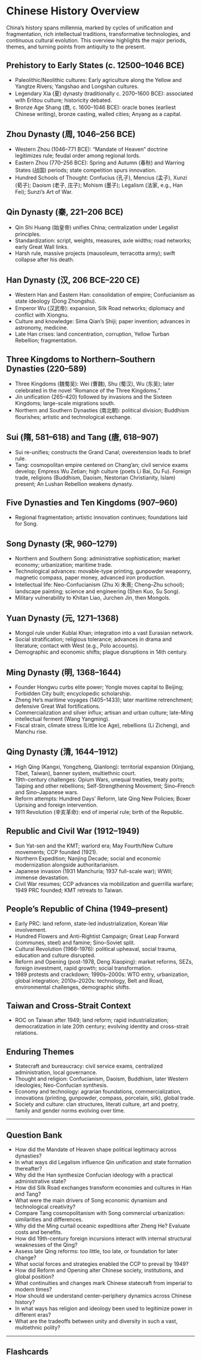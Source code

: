 # Chinese History Overview

China’s history spans millennia, marked by cycles of unification and fragmentation, rich intellectual traditions, transformative technologies, and continuous cultural evolution. This overview highlights the major periods, themes, and turning points from antiquity to the present.

## Prehistory to Early States (c. 12500–1046 BCE)

- Paleolithic/Neolithic cultures: Early agriculture along the Yellow and Yangtze Rivers; Yangshao and Longshan cultures.
- Legendary Xia (夏) dynasty (traditionally c. 2070–1600 BCE): associated with Erlitou culture; historicity debated.
- Bronze Age Shang (商, c. 1600–1046 BCE): oracle bones (earliest Chinese writing), bronze casting, walled cities; Anyang as a capital.

## Zhou Dynasty (周, 1046–256 BCE)

- Western Zhou (1046–771 BCE): “Mandate of Heaven” doctrine legitimizes rule; feudal order among regional lords.
- Eastern Zhou (770–256 BCE): Spring and Autumn (春秋) and Warring States (战国) periods; state competition spurs innovation.
- Hundred Schools of Thought: Confucius (孔子), Mencius (孟子), Xunzi (荀子); Daoism (老子, 庄子); Mohism (墨子); Legalism (法家, e.g., Han Fei); Sunzi’s Art of War.

## Qin Dynasty (秦, 221–206 BCE)

- Qin Shi Huang (始皇帝) unifies China; centralization under Legalist principles.
- Standardization: script, weights, measures, axle widths; road networks; early Great Wall links.
- Harsh rule, massive projects (mausoleum, terracotta army); swift collapse after his death.

## Han Dynasty (汉, 206 BCE–220 CE)

- Western Han and Eastern Han: consolidation of empire; Confucianism as state ideology (Dong Zhongshu).
- Emperor Wu (汉武帝): expansion, Silk Road networks; diplomacy and conflict with Xiongnu.
- Culture and knowledge: Sima Qian’s Shiji; paper invention; advances in astronomy, medicine.
- Late Han crises: land concentration, corruption, Yellow Turban Rebellion; fragmentation.

## Three Kingdoms to Northern–Southern Dynasties (220–589)

- Three Kingdoms (魏蜀吴): Wei (曹魏), Shu (蜀汉), Wu (东吴); later celebrated in the novel “Romance of the Three Kingdoms.”
- Jin unification (265–420) followed by invasions and the Sixteen Kingdoms; large-scale migrations south.
- Northern and Southern Dynasties (南北朝): political division; Buddhism flourishes; artistic and technological exchange.

## Sui (隋, 581–618) and Tang (唐, 618–907)

- Sui re-unifies; constructs the Grand Canal; overextension leads to brief rule.
- Tang: cosmopolitan empire centered on Chang’an; civil service exams develop; Empress Wu Zetian; high culture (poets Li Bai, Du Fu). Foreign trade, religions (Buddhism, Daoism, Nestorian Christianity, Islam) present; An Lushan Rebellion weakens dynasty.

## Five Dynasties and Ten Kingdoms (907–960)

- Regional fragmentation; artistic innovation continues; foundations laid for Song.

## Song Dynasty (宋, 960–1279)

- Northern and Southern Song: administrative sophistication; market economy; urbanization; maritime trade.
- Technological advances: movable-type printing, gunpowder weaponry, magnetic compass, paper money, advanced iron production.
- Intellectual life: Neo-Confucianism (Zhu Xi 朱熹; Cheng–Zhu school); landscape painting; science and engineering (Shen Kuo, Su Song).
- Military vulnerability to Khitan Liao, Jurchen Jin, then Mongols.

## Yuan Dynasty (元, 1271–1368)

- Mongol rule under Kublai Khan; integration into a vast Eurasian network.
- Social stratification; religious tolerance; advances in drama and literature; contact with West (e.g., Polo accounts).
- Demographic and economic shifts; plague disruptions in 14th century.

## Ming Dynasty (明, 1368–1644)

- Founder Hongwu curbs elite power; Yongle moves capital to Beijing; Forbidden City built; encyclopedic scholarship.
- Zheng He’s maritime voyages (1405–1433); later maritime retrenchment; defensive Great Wall fortifications.
- Commercialization and silver influx; artisan and urban culture; late-Ming intellectual ferment (Wang Yangming).
- Fiscal strain, climate stress (Little Ice Age), rebellions (Li Zicheng), and Manchu rise.

## Qing Dynasty (清, 1644–1912)

- High Qing (Kangxi, Yongzheng, Qianlong): territorial expansion (Xinjiang, Tibet, Taiwan), banner system, multiethnic court.
- 19th-century challenges: Opium Wars, unequal treaties, treaty ports; Taiping and other rebellions; Self-Strengthening Movement; Sino–French and Sino–Japanese wars.
- Reform attempts: Hundred Days’ Reform, late Qing New Policies; Boxer Uprising and foreign intervention.
- 1911 Revolution (辛亥革命): end of imperial rule; birth of the Republic.

## Republic and Civil War (1912–1949)

- Sun Yat-sen and the KMT; warlord era; May Fourth/New Culture movements; CCP founded (1921).
- Northern Expedition; Nanjing Decade; social and economic modernization alongside authoritarianism.
- Japanese invasion (1931 Manchuria; 1937 full-scale war); WWII; immense devastation.
- Civil War resumes; CCP advances via mobilization and guerrilla warfare; 1949 PRC founded; KMT retreats to Taiwan.

## People’s Republic of China (1949–present)

- Early PRC: land reform, state-led industrialization, Korean War involvement.
- Hundred Flowers and Anti-Rightist Campaign; Great Leap Forward (communes, steel) and famine; Sino–Soviet split.
- Cultural Revolution (1966–1976): political upheaval, social trauma, education and culture disrupted.
- Reform and Opening (post-1978, Deng Xiaoping): market reforms, SEZs, foreign investment, rapid growth; social transformation.
- 1989 protests and crackdown; 1990s–2000s: WTO entry, urbanization, global integration; 2010s–2020s: technology, Belt and Road, environmental challenges, demographic shifts.

## Taiwan and Cross-Strait Context

- ROC on Taiwan after 1949; land reform; rapid industrialization; democratization in late 20th century; evolving identity and cross-strait relations.

## Enduring Themes

- Statecraft and bureaucracy: civil service exams, centralized administration, local governance.
- Thought and religion: Confucianism, Daoism, Buddhism, later Western ideologies; Neo-Confucian synthesis.
- Economy and technology: agrarian foundations, commercialization, innovations (printing, gunpowder, compass, porcelain, silk), global trade.
- Society and culture: clan structures, literati culture, art and poetry, family and gender norms evolving over time.

---

## Question Bank

- How did the Mandate of Heaven shape political legitimacy across dynasties?
- In what ways did Legalism influence Qin unification and state formation thereafter?
- Why did the Han synthesize Confucian ideology with a practical administrative state?
- How did Silk Road exchanges transform economies and cultures in Han and Tang?
- What were the main drivers of Song economic dynamism and technological creativity?
- Compare Tang cosmopolitanism with Song commercial urbanization: similarities and differences.
- Why did the Ming curtail oceanic expeditions after Zheng He? Evaluate costs and benefits.
- How did 19th-century foreign incursions interact with internal structural weaknesses of the Qing?
- Assess late Qing reforms: too little, too late, or foundation for later change?
- What social forces and strategies enabled the CCP to prevail by 1949?
- How did Reform and Opening alter Chinese society, institutions, and global position?
- What continuities and changes mark Chinese statecraft from imperial to modern times?
- How should we understand center–periphery dynamics across Chinese history?
- In what ways has religion and ideology been used to legitimize power in different eras?
- What are the tradeoffs between unity and diversity in such a vast, multiethnic polity?

---

## Flashcards

<Flashcard question="What doctrine justified dynastic rule in imperial China?" answer="The Mandate of Heaven (天命), linking moral governance to cosmic legitimacy." />
<Flashcard question="Name three major schools from the Hundred Schools era." answer="Confucianism, Daoism, Mohism (also Legalism; many others)." />
<Flashcard question="Which dynasty first unified China as an empire?" answer="The Qin (221 BCE), under Qin Shi Huang." />
<Flashcard question="Which dynasty made Confucianism state orthodoxy and opened Silk Road trade?" answer="The Han, especially under Emperor Wu." />
<Flashcard question="Which canal linked north–south transport and grain supply?" answer="The Grand Canal (major works in Sui; expanded later)." />
<Flashcard question="Name three Song-era technological advances." answer="Movable-type printing, magnetic compass, gunpowder weapons (also paper money, iron)." />
<Flashcard question="Who founded the Yuan dynasty in China?" answer="Kublai Khan, establishing Mongol rule." />
<Flashcard question="What were Zheng He’s voyages?" answer="Early 15th-century Ming maritime expeditions across the Indian Ocean." />
<Flashcard question="Two key 19th-century wars that altered Qing foreign relations?" answer="The Opium Wars (First 1839–42; Second 1856–60)." />
<Flashcard question="What event ended imperial rule in 1912?" answer="The Xinhai Revolution (辛亥革命)." />
<Flashcard question="What was the Great Leap Forward’s consequence?" answer="Economic disruption and widespread famine (late 1950s–early 1960s)." />
<Flashcard question="What shift defined post-1978 Chinese policy?" answer="Reform and Opening: market-oriented reforms and global integration." />
<Flashcard question="Which island became the ROC stronghold after 1949?" answer="Taiwan, which later democratized and industrialized rapidly." />
<Flashcard question="High Qing emperors known for expansion and consolidation?" answer="Kangxi, Yongzheng, Qianlong." />
<Flashcard question="What concept underpins imperial exams and meritocratic bureaucracy?" answer="Confucian ideals of moral cultivation and merit-based service." />

